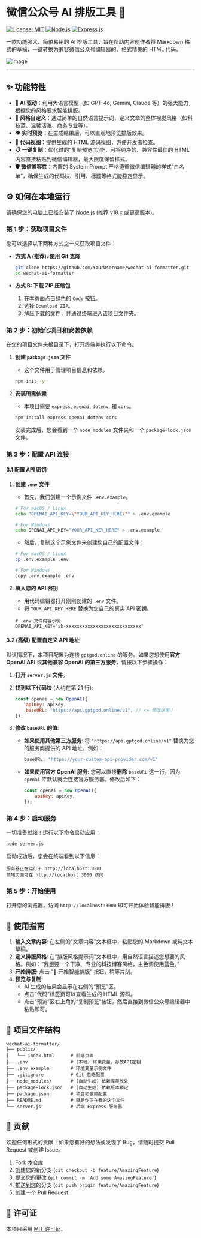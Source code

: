 # 微信公众号 AI 排版工具 🚀

[![License: MIT](https://img.shields.io/badge/License-MIT-yellow.svg)](https://opensource.org/licenses/MIT)
[![Node.js](https://img.shields.io/badge/Node.js-18.x-blue?logo=node.js)](https://nodejs.org/)
[![Express.js](https://img.shields.io/badge/Express.js-4.x-green?logo=express)](https://expressjs.com/)

一款功能强大、简单易用的 AI 排版工具，旨在帮助内容创作者将 Markdown 格式的草稿，一键转换为兼容微信公众号编辑器的、格式精美的 HTML 代码。

![image](https://github.com/user-attachments/assets/038abd26-837d-4fe3-9a1c-f581ccb58eb1)


---

## ✨ 功能特性

-   **🤖 AI 驱动**：利用大语言模型（如 GPT-4o, Gemini, Claude 等）的强大能力，根据您的风格要求智能排版。
-   **🎨 风格自定义**：通过简单的自然语言提示词，定义文章的整体视觉风格（如科技蓝、温馨活泼、商务专业等）。
-   **👁️ 实时预览**：在生成结果后，可以直观地预览排版效果。
-   **📄 代码视图**：提供生成的 HTML 源码视图，方便开发者检查。
-   **📋 一键复制**：优化过的“复制预览”功能，可将纯净的、兼容性最佳的 HTML 内容直接粘贴到微信编辑器，最大限度保留样式。
-   **🛡️ 微信兼容性**：内置的 System Prompt 严格遵循微信编辑器的样式“白名单”，确保生成的代码块、引用、标题等格式能稳定显示。

## ⚙️ 如何在本地运行

请确保您的电脑上已经安装了 [Node.js](https://nodejs.org/) (推荐 v18.x 或更高版本)。

### 第 1 步：获取项目文件

您可以选择以下两种方式之一来获取项目文件：

*   **方式 A (推荐): 使用 Git 克隆**
    ```bash
    git clone https://github.com/YourUsername/wechat-ai-formatter.git
    cd wechat-ai-formatter
    ```

*   **方式 B: 下载 ZIP 压缩包**
    1.  在本页面点击绿色的 `Code` 按钮。
    2.  选择 `Download ZIP`。
    3.  解压下载的文件，并通过终端进入该项目文件夹。

### 第 2 步：初始化项目和安装依赖

在您的项目文件夹根目录下，打开终端并执行以下命令。

1.  **创建 `package.json` 文件**
    *   这个文件用于管理项目信息和依赖。
    ```bash
    npm init -y
    ```

2.  **安装所需依赖**
    *   本项目需要 `express`, `openai`, `dotenv`, 和 `cors`。
    ```bash
    npm install express openai dotenv cors
    ```
    安装完成后，您会看到一个 `node_modules` 文件夹和一个 `package-lock.json` 文件。

### 第 3 步：配置 API 连接

#### 3.1 配置 API 密钥

1.  **创建 `.env` 文件**
    *   首先，我们创建一个示例文件 `.env.example`。
    ```bash
    # For macOS / Linux
    echo "OPENAI_API_KEY=\"YOUR_API_KEY_HERE\"" > .env.example

    # For Windows
    echo OPENAI_API_KEY="YOUR_API_KEY_HERE" > .env.example
    ```
    *   然后，复制这个示例文件来创建您自己的配置文件：
    ```bash
    # For macOS / Linux
    cp .env.example .env

    # For Windows
    copy .env.example .env
    ```

2.  **填入您的 API 密钥**
    *   用代码编辑器打开刚刚创建的 `.env` 文件。
    *   将 `YOUR_API_KEY_HERE` 替换为您自己的真实 API 密钥。
    
    ```env
    # .env 文件内容示例
    OPENAI_API_KEY="sk-xxxxxxxxxxxxxxxxxxxxxxxxxxxx"
    ```

#### 3.2 (高级) 配置自定义 API 地址

默认情况下，本项目配置为连接 `gptgod.online` 的服务。如果您想使用**官方 OpenAI API** 或**其他兼容 OpenAI 的第三方服务**，请按以下步骤操作：

1.  **打开 `server.js` 文件**。

2.  **找到以下代码块** (大约在第 21 行):
    ```javascript
    const openai = new OpenAI({
        apiKey: apiKey,
        baseURL: "https://api.gptgod.online/v1", // <= 修改这里！
    });
    ```

3.  **修改 `baseURL` 的值**:
    *   **如果使用其他第三方服务**: 将 `"https://api.gptgod.online/v1"` 替换为您的服务商提供的 API 地址。例如：
        ```javascript
        baseURL: "https://your-custom-api-provider.com/v1"
        ```
    *   **如果使用官方 OpenAI 服务**: 您可以直接**删除** `baseURL` 这一行，因为 `openai` 库默认就会连接官方服务器。修改后如下：
        ```javascript
        const openai = new OpenAI({
            apiKey: apiKey,
        });
        ```

### 第 4 步：启动服务

一切准备就绪！运行以下命令启动应用：

```bash
node server.js
```

启动成功后，您会在终端看到以下信息：
```
服务器正在运行于 http://localhost:3000
前端页面可在 http://localhost:3000 访问
```

### 第 5 步：开始使用

打开您的浏览器，访问 `http://localhost:3000` 即可开始体验智能排版！

## 📖 使用指南

1.  **输入文章内容**: 在左侧的“文章内容”文本框中，粘贴您的 Markdown 或纯文本草稿。
2.  **定义排版风格**: 在“排版风格提示词”文本框中，用自然语言描述您想要的风格。例如：“我想要一个干净、专业的科技博客风格，主色调使用蓝色。”
3.  **开始排版**: 点击 "🚀 开始智能排版" 按钮，稍等片刻。
4.  **预览与复制**:
    -   AI 生成的结果会显示在右侧的“预览”区。
    -   点击“代码”标签页可以查看生成的 HTML 源码。
    -   点击“预览”区右上角的“复制预览”按钮，然后直接到微信公众号编辑器中粘贴即可。

## 📂 项目文件结构

```
wechat-ai-formatter/
├── public/
│   └── index.html      # 前端页面
├── .env                # (本地) 环境变量，存放API密钥
├── .env.example        # 环境变量示例文件
├── .gitignore          # Git 忽略配置
├── node_modules/       # (自动生成) 依赖库存放处
├── package-lock.json   # (自动生成) 依赖版本锁定
├── package.json        # 项目和依赖配置
├── README.md           # 就是你正在看的这个文件
└── server.js           # 后端 Express 服务器
```

## 🤝 贡献

欢迎任何形式的贡献！如果您有好的想法或发现了 Bug，请随时提交 Pull Request 或创建 Issue。

1.  Fork 本仓库
2.  创建您的新分支 (`git checkout -b feature/AmazingFeature`)
3.  提交您的更改 (`git commit -m 'Add some AmazingFeature'`)
4.  推送到您的分支 (`git push origin feature/AmazingFeature`)
5.  创建一个 Pull Request

## 📄 许可证

本项目采用 [MIT 许可证](https://opensource.org/licenses/MIT)。
